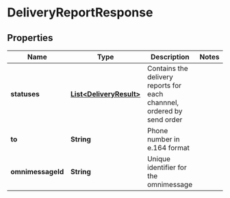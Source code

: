 
# DeliveryReportResponse

## Properties
Name | Type | Description | Notes
------------ | ------------- | ------------- | -------------
**statuses** | [**List&lt;DeliveryResult&gt;**](DeliveryResult.md) | Contains the delivery reports for each channnel, ordered by send order | 
**to** | **String** | Phone number in e.164 format | 
**omnimessageId** | **String** | Unique identifier for the omnimessage | 



